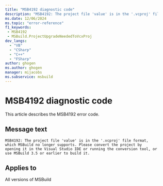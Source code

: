 ```yaml
---
title: "MSB4192 diagnostic code"
description: "MSB4192: The project file 'value' is in the '.vcproj' file format, which MSBuild no longer supports. Please convert the project by opening it in the Visual Studio IDE or running the conversion tool, or use MSBuild 3.5 or earlier to build it."
ms.date: 12/06/2024
ms.topic: "error-reference"
f1_keywords:
 - MSB4192
 - MSBuild.ProjectUpgradeNeededToVcxProj
dev_langs:
  - "VB"
  - "CSharp"
  - "C++"
  - "FSharp"
author: ghogen
ms.author: ghogen
manager: mijacobs
ms.subservice: msbuild
---
```


# MSB4192 diagnostic code

<!-- :::ErrorDefinitionDescription::: -->
<!-- :::editable-content name="introDescription"::: -->
This article describes the MSB4192 error code.
<!-- :::editable-content-end::: -->

## Message text

```output
MSB4192: The project file 'value' is in the '.vcproj' file format, which MSBuild no longer supports. Please convert the project by opening it in the Visual Studio IDE or running the conversion tool, or use MSBuild 3.5 or earlier to build it.
```

<!-- :::editable-content name="postOutputDescription"::: -->
<!--
{StrBegin="MSB4192: "} LOC: ".vcproj" should not be localized
-->
<!-- :::editable-content-end::: -->
<!-- :::ErrorDefinitionDescription-end::: -->

## Applies to

All versions of MSBuild
